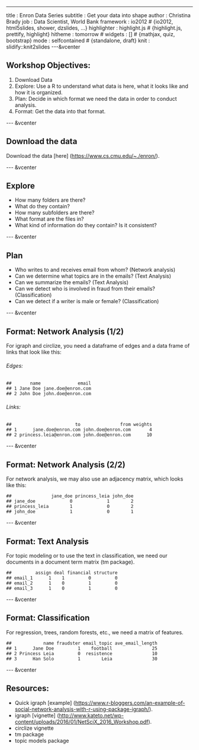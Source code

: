 ---
title       : Enron Data Series 
subtitle    : Get your data into shape
author      : Christina Brady
job         : Data Scientist, World Bank
framework   : io2012        # {io2012, html5slides, shower, dzslides, ...}
highlighter : highlight.js  # {highlight.js, prettify, highlight}
hitheme     : tomorrow      # 
widgets     : []            # {mathjax, quiz, bootstrap}
mode        : selfcontained # {standalone, draft}
knit        : slidify::knit2slides
---&vcenter
## Workshop Objectives:
  
1. Download Data
2. Explore: Use a R to understand what data is here, what it looks like and how it is organized.
3. Plan: Decide in which format we need the data in order to conduct analysis.
4. Format: Get the data into that format.  

--- &vcenter
## Download the data  
  
  
Download the data [here] (https://www.cs.cmu.edu/~./enron/).

--- &vcenter
## Explore  
  
  
* How many folders are there?
* What do they contain?
* How many subfolders are there?
* What format are the files in?
* What kind of information do they contain? Is it consistent?

--- &vcenter
## Plan  
  
* Who writes to and receives email from whom? (Network analysis) 
* Can we determine what topics are in the emails? (Text Analysis) 
* Can we summarize the emails? (Text Analysis) 
* Can we detect who is involved in fraud from their emails? (Classification)
* Can we detect if a writer is male or female? (Classification)

--- &vcenter
## Format: Network Analysis (1/2)  
For igraph and circlize, you need a dataframe of edges and a data frame of links that look like this:    
###### Edges:

```
##       name              email
## 1 Jane Doe jane.doe@enron.com
## 2 John Doe john.doe@enron.com
```
###### Links:

```
##                        to               from weights
## 1      jane.doe@enron.com john.doe@enron.com       4
## 2 princess.leia@enron.com john.doe@enron.com      10
```

--- &vcenter
## Format: Network Analysis (2/2)  
For network analysis, we may also use an adjacency matrix, which looks like this:  

```
##               jane_doe princess_leia john_doe
## jane_doe             0             1        2
## princess_leia        1             0        2
## john_doe             1             0        1
```

--- &vcenter
## Format: Text Analysis
For topic modeling or to use the text in classification, we need our documents in a document term matrix (tm package).  


```
##         assign deal financial structure
## email_1      1    1         0         0
## email_2      1    0         1         0
## email_3      1    0         1         0
```

--- &vcenter
## Format: Classification  
For regression, trees, random forests, etc., we need a matrix of features.


```
##            name fraudster email_topic ave_email_length
## 1      Jane Doe         1    football               25
## 2 Princess Leia         0  resistence               10
## 3      Han Solo         1        Leia               30
```


--- &vcenter
## Resources:
- Quick igraph [example] (https://www.r-bloggers.com/an-example-of-social-network-analysis-with-r-using-package-igraph/). 
- igraph [vignette] (http://www.kateto.net/wp-content/uploads/2016/01/NetSciX_2016_Workshop.pdf).
- circlize vignette
- tm package
- topic models package
